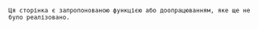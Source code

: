 ```admonish info "Proposal"
Ця сторінка є запропонованою функцією або доопрацюванням, яке ще не було реалізовано.
```